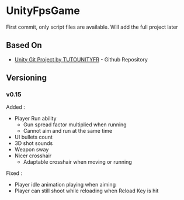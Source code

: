 # UnityFpsGame

First commit, only script files are available.
Will add the full project later


## Based On

* [Unity Git Project by TUTOUNITYFR](https://github.com/TUTOUNITYFR/TUTO-FPS-2018) - Github Repository

## Versioning
### v0.15
Added :
- Player Run ability
  - Gun spread factor multiplied when running
  - Cannot aim and run at the same time
- UI bullets count
- 3D shot sounds
- Weapon sway
- Nicer crosshair
  - Adaptable crosshair when moving or running

Fixed :
- Player idle animation playing when aiming
- Player can still shoot while reloading when Reload Key is hit
